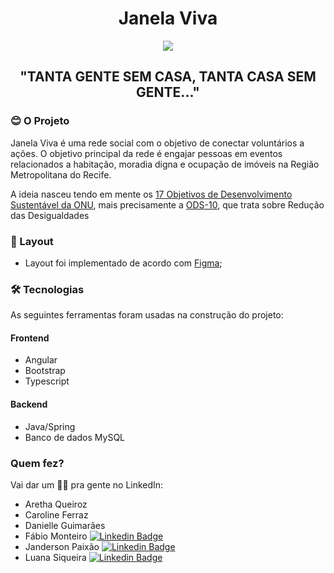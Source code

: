 <h1 align="center">Janela Viva</h1>

<p align="center">
  <img src="https://raw.githubusercontent.com/carolineferraz/JanelaViva/4489e6c38b157c0ab28e0d200ac7ede26533b267/src/assets/img/logo-amarela.svg" />
</p>

<h2 align="center">
	"TANTA GENTE SEM CASA, TANTA CASA SEM GENTE..."
</h2>

### 😊 O Projeto

<p align="left">Janela Viva é uma rede social com o objetivo de conectar voluntários a ações. O objetivo principal da rede é engajar pessoas em eventos relacionados a habitação, moradia digna e ocupação de imóveis na Região Metropolitana do Recife.</p>

<p align="left">A ideia nasceu tendo em mente os <a href="https://brasil.un.org/pt-br/sdgs">17 Objetivos de Desenvolvimento Sustentável da ONU</a>, mais precisamente a <a href="https://www.ipea.gov.br/ods/ods10.html">ODS-10</a>, que trata sobre Redução das Desigualdades</p>

### 📝 Layout

- Layout foi implementado de acordo com [Figma](https://www.figma.com/files/recent?fuid=1041384427179005808);

### 🛠 Tecnologias

As seguintes ferramentas foram usadas na construção do projeto:

#### Frontend

- Angular
- Bootstrap
- Typescript

#### Backend

- Java/Spring
- Banco de dados MySQL

### Quem fez?

Vai dar um 👋🏽 pra gente no LinkedIn:

- Aretha Queiroz
- Caroline Ferraz
- Danielle Guimarães
- Fábio Monteiro [![Linkedin Badge](https://img.shields.io/badge/-fabiomrm-blue?style=flat-square&logo=linkedin&logoColor=white&link=https://www.linkedin.com/in/fabiomrm/)](https://www.linkedin.com/in/fabiomrm/)
- Janderson Paixão [![Linkedin Badge](https://img.shields.io/badge/-jandersonpaixao-blue?style=flat-square&logo=linkedin&logoColor=white&link=https://www.linkedin.com/in/jandersonpaixao/)](https://www.linkedin.com/in/jandersonpaixao/)
- Luana Siqueira  [![Linkedin Badge](https://img.shields.io/badge/-luanasiqueira-blue?style=flat-square&logo=linkedin&logoColor=white&link=https://www.linkedin.com/in/luana-chaves-siqueira/)](https://www.linkedin.com/in/luana-chaves-siqueira/)
